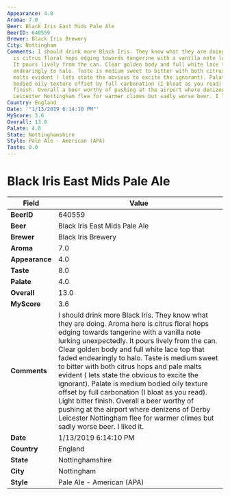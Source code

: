 ```yaml
---
Appearance: 4.0
Aroma: 7.0
Beer: Black Iris East Mids Pale Ale
BeerID: 640559
Brewer: Black Iris Brewery
City: Nottingham
Comments: I should drink more Black Iris. They know what they are doing. Aroma here
  is citrus floral hops edging towards tangerine with a vanilla note lurking unexpectedly.
  It pours lively from the can. Clear golden body and full white lace top that faded
  endearingly to halo. Taste is medium sweet to bitter with both citrus hops and pale
  malts evident ( lets state the obvious to excite the ignorant). Palate is medium
  bodied oily texture offset by full carbonation (I bloat as you read). Light bitter
  finish. Overall a beer worthy of pushing at the airport where denizens of Derby
  Leicester Nottingham flee for warmer climes but sadly worse beer. I liked it.
Country: England
Date: '"1/13/2019 6:14:10 PM"'
MyScore: 3.6
Overall: 13.0
Palate: 4.0
State: Nottinghamshire
Style: Pale Ale - American (APA)
Taste: 8.0
---
```


# Black Iris East Mids Pale Ale

| Field         | Value |
|---------------|-------|
| **BeerID** | 640559 |
| **Beer** | Black Iris East Mids Pale Ale |
| **Brewer** | Black Iris Brewery |
| **Aroma** | 7.0 |
| **Appearance** | 4.0 |
| **Taste** | 8.0 |
| **Palate** | 4.0 |
| **Overall** | 13.0 |
| **MyScore** | 3.6 |
| **Comments** | I should drink more Black Iris. They know what they are doing. Aroma here is citrus floral hops edging towards tangerine with a vanilla note lurking unexpectedly. It pours lively from the can. Clear golden body and full white lace top that faded endearingly to halo. Taste is medium sweet to bitter with both citrus hops and pale malts evident ( lets state the obvious to excite the ignorant). Palate is medium bodied oily texture offset by full carbonation (I bloat as you read). Light bitter finish. Overall a beer worthy of pushing at the airport where denizens of Derby Leicester Nottingham flee for warmer climes but sadly worse beer. I liked it. |
| **Date** | 1/13/2019 6:14:10 PM |
| **Country** | England |
| **State** | Nottinghamshire |
| **City** | Nottingham |
| **Style** | Pale Ale - American (APA) |
